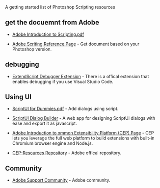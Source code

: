 
A getting started list of Photoshop Scripting resources 

## get the docuemnt from Adobe

- [Adobe Introduction to Scripting.pdf](https://www.adobe.com/content/dam/acom/en/devnet/illustrator/pdf/adobe_intro_to_scripting.pdf)

- [Adobe Scriting Reference Page](https://www.adobe.com/devnet/photoshop/scripting.html) - Get document based on your Photoshop version. 

## debugging

- [ExtendScript Debugger Extension](https://marketplace.visualstudio.com/items?itemName=Adobe.extendscript-debug) - There is a offical extension that enables debugging if you use Visual Studio Code.

## Using UI

- [ScriptUI for Dummies.pdf](https://adobeindd.com/view/publications/a0207571-ff5b-4bbf-a540-07079bd21d75/92ra/publication-web-resources/pdf/scriptui-2-16-j.pdf) - Add dialogs using script.

- [ScriptUI Dialog Builder](https://scriptui.joonas.me/) - A web app for designing ScriptUI dialogs with ease and export it as javascript.

- [Adobe Introduction to ommon Extensibility Platform (CEP) Page](https://www.adobe.io/apis/creativecloud/cep.html) - CEP lets you leverage the full web platform to build extensions with built-in Chromium browser engine and Node.js.

- [CEP-Resources Repository](https://github.com/Adobe-CEP/CEP-Resources) - Adobe offical repository.

## Community

- [Adobe Support Community](https://community.adobe.com/t5/photoshop/bd-p/photoshop?page=1&sort=latest_replies&filter=all) - Adobe community.

